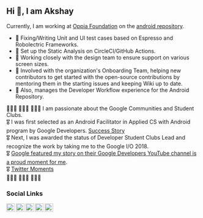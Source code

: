 ## Hi 👋, I am Akshay

Currently, I am working at [Oppia Foundation](https://www.oppia.org/) on the [android repository](https://github.com/oppia/oppia-android/pulls/anandwana001). 
 - 🧪 Fixing/Writing Unit and UI test cases based on Espresso and Robolectric Frameworks. 
 - 🧐 Set up the Static Analysis on CircleCI/GitHub Actions. 
 - 🎨 Working closely with the design team to ensure support on various screen sizes. 
 - 🤝 Involved with the organization's Onboarding Team, helping new contributors to get started with the open-source contributions by mentoring them in the starting issues and keeping Wiki up to date. 
 - 🦿 Also, manages the Developer Workflow experience for the Android Repository.

👩🏻‍🎓 🧑🏻‍🎓 👨🏻‍🎓 
I am passionate about the Google Communities and Student Clubs. <br>
🎖 I was first selected as an Android Facilitator in Applied CS with Android program by Google Developers. [Success Story](https://www.youtube.com/watch?v=6vfCdHDjXQA)<br>
🎖 Next, I was awarded the status of Developer Student Clubs Lead and recognize the work by taking me to the Google I/O 2018. <br> 
🎖 [Google featured my story on their Google Developers YouTube channel is a proud moment for me](https://www.youtube.com/watch?v=y1JuamnN4_Q).<br>
🎖 [Twitter Moments](https://twitter.com/i/events/1037634773605265409)<br>
👩🏻‍🎓 🧑🏻‍🎓 👨🏻‍🎓 


### Social Links
<a href="https://twitter.com/akshay81844">
  <img align="left" alt="Akshay's Twitter" width="22px" src="https://cdn.jsdelivr.net/npm/simple-icons@v3/icons/twitter.svg" />
</a>
<a href="https://www.linkedin.com/in/anandwana001/">
  <img align="left" alt="Akshay's Linkdein" width="22px" src="https://cdn.jsdelivr.net/npm/simple-icons@v3/icons/linkedin.svg" />
</a>
<a href="https://medium.com/@anandwana">
  <img align="left" alt="Akshay's Medium" width="22px" src="https://cdn.jsdelivr.net/npm/simple-icons@v3/icons/medium.svg" />
</a>
<a href="https://stackoverflow.com/users/5261361/akshay-nandwana">
  <img align="left" alt="Akshay's Stackoverflow" width="22px" src="https://cdn.jsdelivr.net/npm/simple-icons@v3/icons/stackoverflow.svg" />
</a>
<a href = "https://www.instagram.com/_akshay_nandwana/">
  <img align="left" alt="Akshay's Instagram" width="22px" src="https://cdn.jsdelivr.net/npm/simple-icons@v3/icons/instagram.svg" />
</a>
